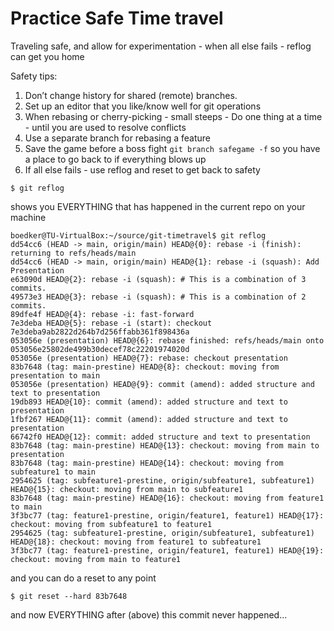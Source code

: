 # Practice Safe Time travel
Traveling safe, and allow for experimentation  - when all else fails - reflog can get you home

Safety tips:

1. Don’t change history for shared (remote) branches.
2. Set up an editor that you like/know well for git operations
3. When rebasing or cherry-picking - small steeps - Do one thing at a time - until you are used to resolve conflicts
4. Use a separate branch for rebasing a feature
5. Save the game before a boss fight `git branch safegame -f` so you have a place to go back to if everything blows up
6. If all else fails - use reflog and reset to get back to safety

```
$ git reflog 
```
shows you EVERYTHING that has happened in the current repo on your machine

```
boedker@TU-VirtualBox:~/source/git-timetravel$ git reflog
dd54cc6 (HEAD -> main, origin/main) HEAD@{0}: rebase -i (finish): returning to refs/heads/main
dd54cc6 (HEAD -> main, origin/main) HEAD@{1}: rebase -i (squash): Add Presentation
e63090d HEAD@{2}: rebase -i (squash): # This is a combination of 3 commits.
49573e3 HEAD@{3}: rebase -i (squash): # This is a combination of 2 commits.
89dfe4f HEAD@{4}: rebase -i: fast-forward
7e3deba HEAD@{5}: rebase -i (start): checkout 7e3deba9ab2822d264b7d256ffabb361f898436a
053056e (presentation) HEAD@{6}: rebase finished: refs/heads/main onto 053056e25802de499b30decef78c22201974020d
053056e (presentation) HEAD@{7}: rebase: checkout presentation
83b7648 (tag: main-prestine) HEAD@{8}: checkout: moving from presentation to main
053056e (presentation) HEAD@{9}: commit (amend): added structure and text to presentation
19db893 HEAD@{10}: commit (amend): added structure and text to presentation
1fbf267 HEAD@{11}: commit (amend): added structure and text to presentation
66742f0 HEAD@{12}: commit: added structure and text to presentation
83b7648 (tag: main-prestine) HEAD@{13}: checkout: moving from main to presentation
83b7648 (tag: main-prestine) HEAD@{14}: checkout: moving from subfeature1 to main
2954625 (tag: subfeature1-prestine, origin/subfeature1, subfeature1) HEAD@{15}: checkout: moving from main to subfeature1
83b7648 (tag: main-prestine) HEAD@{16}: checkout: moving from feature1 to main
3f3bc77 (tag: feature1-prestine, origin/feature1, feature1) HEAD@{17}: checkout: moving from subfeature1 to feature1
2954625 (tag: subfeature1-prestine, origin/subfeature1, subfeature1) HEAD@{18}: checkout: moving from feature1 to subfeature1
3f3bc77 (tag: feature1-prestine, origin/feature1, feature1) HEAD@{19}: checkout: moving from main to feature1
```

and you can do a reset to any point 

```
$ git reset --hard 83b7648
```

and now EVERYTHING after (above) this commit never happened...

